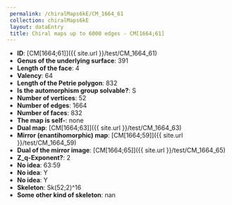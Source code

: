 ```yaml
--- 
 permalink: /chiralMaps6kE/CM_1664_61 
 collection: chiralMaps6kE
 layout: dataEntry
 title: Chiral maps up to 6000 edges - CM[1664;61]
---
```


- **ID**: [CM[1664;61]]({{ site.url }}/test/CM_1664_61)
- **Genus of the underlying surface**: 391
- **Length of the face**: 4
- **Valency**: 64
- **Length of the Petrie polygon**: 832
- **Is the automorphism group solvable?**: S
- **Number of vertices**: 52
- **Number of edges**: 1664
- **Number of faces**: 832
- **The map is self-**: none
- **Dual map**: [CM[1664;63]]({{ site.url }}/test/CM_1664_63)
- **Mirror (enantihomorphic) map**: [CM[1664;59]]({{ site.url }}/test/CM_1664_59)
- **Dual of the mirror image**: [CM[1664;65]]({{ site.url }}/test/CM_1664_65)
- **Z_q-Exponent?**: 2
- **No idea**:  63:59
- **No idea**: Y
- **No idea**: Y
- **Skeleton**: Sk(52;2)^16
- **Some other kind of skeleton**: nan
